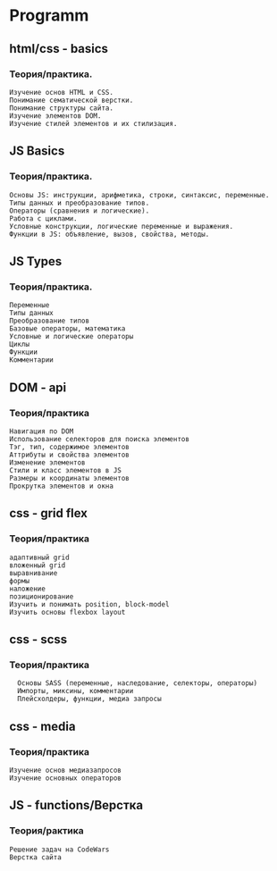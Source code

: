 # Programm
## html/css - basics 
  ### Теория/практика.
    Изучение основ HTML и CSS. 
    Понимание сематической верстки.
    Понимание структуры сайта. 
    Изучение элементов DOM. 
    Изучение стилей элементов и их стилизация.

## JS Basics
  ### Теория/практика.
    Основы JS: инструкции, арифметика, строки, синтаксис, переменные.
    Типы данных и преобразование типов.
    Операторы (сравнения и логические).
    Работа с циклами.
    Условные конструкции, логические переменные и выражения.
    Функции в JS: объявление, вызов, свойства, методы.

## JS Types 
  ### Теория/практика.
    Переменные
    Типы данных
    Преобразование типов
    Базовые операторы, математика
    Условные и логические операторы
    Циклы
    Функции
    Комментарии

## DOM - api
  ### Теория/практика
    Навигация по DOM
    Использование селекторов для поиска элементов
    Тэг, тип, содержимое элементов
    Аттрибуты и свойства элементов
    Изменение элементов
    Стили и класс элементов в JS
    Размеры и координаты элементов
    Прокрутка элементов и окна

## css - grid flex
  ### Теория/практика
    адаптивный grid
    вложенный grid
    выравнивание
    формы
    наложение
    позиционирование
    Изучить и понимать position, block-model
    Изучить основы flexbox layout

## css - scss
  ### Теория/практика
      Основы SASS (переменные, наследование, селекторы, операторы)
      Импорты, миксины, комментарии
      Плейсхолдеры, функции, медиа запросы

## css - media
  ### Теория/практика
    Изучение основ медиазапросов
    Изучение основных операторов

## JS - functions/Верстка
  ### Теория/рактика
    Решение задач на CodeWars
    Верстка сайта
